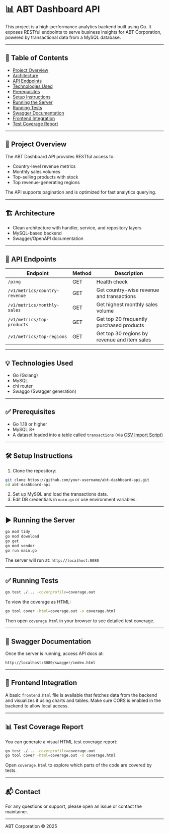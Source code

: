 # 📊 ABT Dashboard API

This project is a high-performance analytics backend built using Go. It exposes RESTful endpoints to serve business insights for ABT Corporation, powered by transactional data from a MySQL database.

---

## 📌 Table of Contents

- [Project Overview](#project-overview)
- [Architecture](#architecture)
- [API Endpoints](#api-endpoints)
- [Technologies Used](#technologies-used)
- [Prerequisites](#prerequisites)
- [Setup Instructions](#setup-instructions)
- [Running the Server](#running-the-server)
- [Running Tests](#running-tests)
- [Swagger Documentation](#swagger-documentation)
- [Frontend Integration](#frontend-integration)
- [Test Coverage Report](#test-coverage-report)

---

## 📖 Project Overview

The ABT Dashboard API provides RESTful access to:

- Country-level revenue metrics
- Monthly sales volumes
- Top-selling products with stock
- Top revenue-generating regions

The API supports pagination and is optimized for fast analytics querying.

---

## 🏗️ Architecture

- Clean architecture with handler, service, and repository layers
- MySQL-based backend
- Swagger/OpenAPI documentation

---

## 🔗 API Endpoints

| Endpoint                      | Method | Description                                  |
| ----------------------------- | ------ | -------------------------------------------- |
| `/ping`                       | GET    | Health check                                 |
| `/v1/metrics/country-revenue` | GET    | Get country-wise revenue and transactions    |
| `/v1/metrics/monthly-sales`   | GET    | Get highest monthly sales volume             |
| `/v1/metrics/top-products`    | GET    | Get top 20 frequently purchased products     |
| `/v1/metrics/top-regions`     | GET    | Get top 30 regions by revenue and item sales |

---

## 💡 Technologies Used

- Go (Golang)
- MySQL
- chi router
- Swaggo (Swagger generation)

---

## ✅ Prerequisites

- Go 1.18 or higher
- MySQL 8+
- A dataset loaded into a table called `transactions` (via [CSV Import Script](../csv-importer/README.md))

---

## 🛠️ Setup Instructions

1. Clone the repository:

```bash
git clone https://github.com/your-username/abt-dashboard-api.git
cd abt-dashboard-api
```

2. Set up MySQL and load the transactions data.
3. Edit DB credentials in `main.go` or use environment variables.

---

## ▶️ Running the Server

```bash
go mod tidy
go mod download
go get
go mod vendor
go run main.go
```

The server will run at: `http://localhost:8080`

---

## ✅ Running Tests

```bash
go test ./... -coverprofile=coverage.out
```

To view the coverage as HTML:

```bash
go tool cover -html=coverage.out -o coverage.html
```

Then open `coverage.html` in your browser to see detailed test coverage.

---

## 📄 Swagger Documentation

Once the server is running, access API docs at:

```
http://localhost:8080/swagger/index.html
```

---

## 🧩 Frontend Integration

A basic `frontend.html` file is available that fetches data from the backend and visualizes it using charts and tables. Make sure CORS is enabled in the backend to allow local access.

---

## 📊 Test Coverage Report

You can generate a visual HTML test coverage report:

```bash
go test ./... -coverprofile=coverage.out
go tool cover -html=coverage.out -o coverage.html
```

Open `coverage.html` to explore which parts of the code are covered by tests.

---

## 📬 Contact

For any questions or support, please open an issue or contact the maintainer.

---

ABT Corporation © 2025